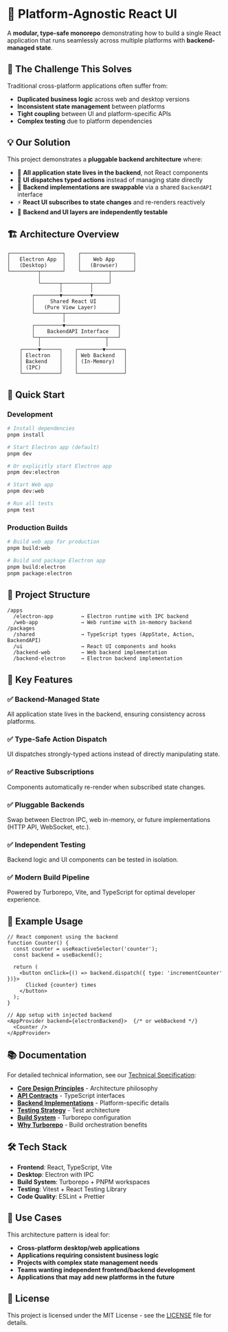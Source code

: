 # 🚀 Platform-Agnostic React UI

A **modular, type-safe monorepo** demonstrating how to build a single React application that runs seamlessly across multiple platforms with **backend-managed state**.

## 🎯 The Challenge This Solves

Traditional cross-platform applications often suffer from:
- **Duplicated business logic** across web and desktop versions
- **Inconsistent state management** between platforms  
- **Tight coupling** between UI and platform-specific APIs
- **Complex testing** due to platform dependencies

## 💡 Our Solution

This project demonstrates a **pluggable backend architecture** where:

- 🧠 **All application state lives in the backend**, not React components
- 🔄 **UI dispatches typed actions** instead of managing state directly
- 🧩 **Backend implementations are swappable** via a shared `BackendAPI` interface
- ⚡ **React UI subscribes to state changes** and re-renders reactively
- 🧪 **Backend and UI layers are independently testable**

## 🏗️ Architecture Overview

```
┌─────────────────┐    ┌─────────────────┐
│   Electron App  │    │    Web App      │
│   (Desktop)     │    │   (Browser)     │
└─────────┬───────┘    └─────────┬───────┘
          │                      │
          └──────┬─────────┬─────┘
                 │         │
        ┌────────▼─────────▼────────┐
        │     Shared React UI       │
        │   (Pure View Layer)       │
        └─────────┬─────────────────┘
                  │
        ┌─────────▼─────────────────┐
        │    BackendAPI Interface   │
        └─┬─────────────────────┬───┘
          │                     │
    ┌─────▼──────┐    ┌────────▼──────┐
    │ Electron   │    │ Web Backend   │
    │ Backend    │    │ (In-Memory)   │
    │ (IPC)      │    │               │
    └────────────┘    └───────────────┘
```

## 🚀 Quick Start

### Development

```bash
# Install dependencies
pnpm install

# Start Electron app (default)
pnpm dev

# Or explicitly start Electron app
pnpm dev:electron

# Start Web app  
pnpm dev:web

# Run all tests
pnpm test
```

### Production Builds

```bash
# Build web app for production
pnpm build:web

# Build and package Electron app
pnpm build:electron
pnpm package:electron
```

## 📁 Project Structure

```
/apps
  /electron-app         → Electron runtime with IPC backend
  /web-app              → Web runtime with in-memory backend
/packages
  /shared               → TypeScript types (AppState, Action, BackendAPI)
  /ui                   → React UI components and hooks
  /backend-web          → Web backend implementation  
  /backend-electron     → Electron backend implementation
```

## 🔑 Key Features

### ✅ **Backend-Managed State**
All application state lives in the backend, ensuring consistency across platforms.

### ✅ **Type-Safe Action Dispatch**
UI dispatches strongly-typed actions instead of directly manipulating state.

### ✅ **Reactive Subscriptions**  
Components automatically re-render when subscribed state changes.

### ✅ **Pluggable Backends**
Swap between Electron IPC, web in-memory, or future implementations (HTTP API, WebSocket, etc.).

### ✅ **Independent Testing**
Backend logic and UI components can be tested in isolation.

### ✅ **Modern Build Pipeline**
Powered by Turborepo, Vite, and TypeScript for optimal developer experience.

## 🧪 Example Usage

```tsx
// React component using the backend
function Counter() {
  const counter = useReactiveSelector('counter');
  const backend = useBackend();

  return (
    <button onClick={() => backend.dispatch({ type: 'incrementCounter' })}>
      Clicked {counter} times
    </button>
  );
}

// App setup with injected backend
<AppProvider backend={electronBackend}>  {/* or webBackend */}
  <Counter />
</AppProvider>
```

## 📚 Documentation

For detailed technical information, see our [Technical Specification](docs/TECH_SPEC.md):

- [**Core Design Principles**](docs/TECH_SPEC.md#-core-design-principles) - Architecture philosophy
- [**API Contracts**](docs/TECH_SPEC.md#-api-contracts) - TypeScript interfaces
- [**Backend Implementations**](docs/TECH_SPEC.md#-backend-implementations) - Platform-specific details
- [**Testing Strategy**](docs/TECH_SPEC.md#-testing-strategy) - Test architecture
- [**Build System**](docs/TECH_SPEC.md#-build-system) - Turborepo configuration
- [**Why Turborepo**](docs/TECH_SPEC.md#-why-turborepo-over-direct-pnpm) - Build orchestration benefits

## 🛠️ Tech Stack

- **Frontend**: React, TypeScript, Vite
- **Desktop**: Electron with IPC
- **Build System**: Turborepo + PNPM workspaces  
- **Testing**: Vitest + React Testing Library
- **Code Quality**: ESLint + Prettier

## 🎨 Use Cases

This architecture pattern is ideal for:

- **Cross-platform desktop/web applications**
- **Applications requiring consistent business logic**
- **Projects with complex state management needs**
- **Teams wanting independent frontend/backend development**
- **Applications that may add new platforms in the future**

## 📄 License

This project is licensed under the MIT License - see the [LICENSE](LICENSE) file for details.
